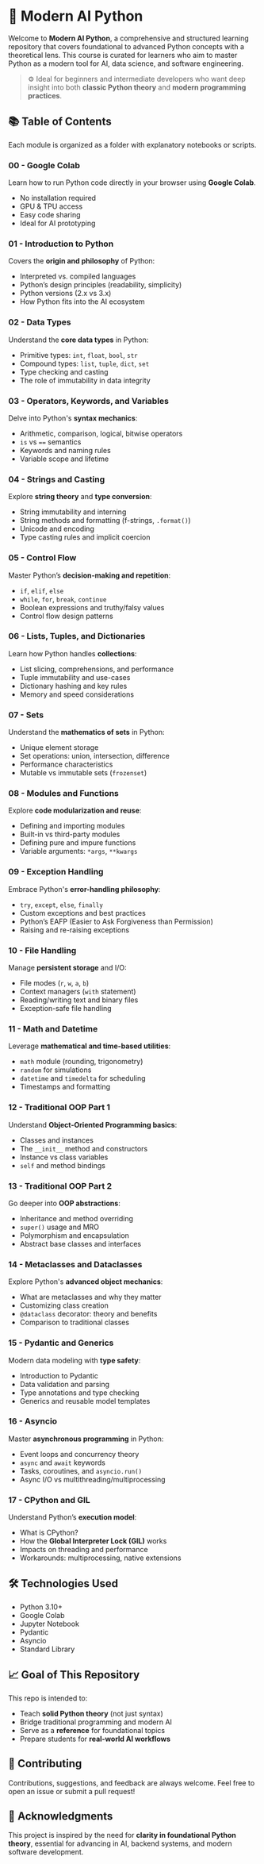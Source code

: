 # 🧠 Modern AI Python

Welcome to **Modern AI Python**, a comprehensive and structured learning repository that covers foundational to advanced Python concepts with a theoretical lens. This course is curated for learners who aim to master Python as a modern tool for AI, data science, and software engineering.

> ⚙️ Ideal for beginners and intermediate developers who want deep insight into both **classic Python theory** and **modern programming practices**.


## 📚 Table of Contents

Each module is organized as a folder with explanatory notebooks or scripts.


### 00 - Google Colab

Learn how to run Python code directly in your browser using **Google Colab**.

- No installation required
- GPU & TPU access
- Easy code sharing
- Ideal for AI prototyping


### 01 - Introduction to Python

Covers the **origin and philosophy** of Python:

- Interpreted vs. compiled languages
- Python’s design principles (readability, simplicity)
- Python versions (2.x vs 3.x)
- How Python fits into the AI ecosystem


### 02 - Data Types

Understand the **core data types** in Python:

- Primitive types: `int`, `float`, `bool`, `str`
- Compound types: `list`, `tuple`, `dict`, `set`
- Type checking and casting
- The role of immutability in data integrity


### 03 - Operators, Keywords, and Variables

Delve into Python's **syntax mechanics**:

- Arithmetic, comparison, logical, bitwise operators
- `is` vs `==` semantics
- Keywords and naming rules
- Variable scope and lifetime


### 04 - Strings and Casting

Explore **string theory** and **type conversion**:

- String immutability and interning
- String methods and formatting (f-strings, `.format()`)
- Unicode and encoding
- Type casting rules and implicit coercion


### 05 - Control Flow

Master Python’s **decision-making and repetition**:

- `if`, `elif`, `else`
- `while`, `for`, `break`, `continue`
- Boolean expressions and truthy/falsy values
- Control flow design patterns


### 06 - Lists, Tuples, and Dictionaries

Learn how Python handles **collections**:

- List slicing, comprehensions, and performance
- Tuple immutability and use-cases
- Dictionary hashing and key rules
- Memory and speed considerations


### 07 - Sets

Understand the **mathematics of sets** in Python:

- Unique element storage
- Set operations: union, intersection, difference
- Performance characteristics
- Mutable vs immutable sets (`frozenset`)


### 08 - Modules and Functions

Explore **code modularization and reuse**:

- Defining and importing modules
- Built-in vs third-party modules
- Defining pure and impure functions
- Variable arguments: `*args`, `**kwargs`


### 09 - Exception Handling

Embrace Python's **error-handling philosophy**:

- `try`, `except`, `else`, `finally`
- Custom exceptions and best practices
- Python’s EAFP (Easier to Ask Forgiveness than Permission)
- Raising and re-raising exceptions


### 10 - File Handling

Manage **persistent storage** and I/O:

- File modes (`r`, `w`, `a`, `b`)
- Context managers (`with` statement)
- Reading/writing text and binary files
- Exception-safe file handling


### 11 - Math and Datetime

Leverage **mathematical and time-based utilities**:

- `math` module (rounding, trigonometry)
- `random` for simulations
- `datetime` and `timedelta` for scheduling
- Timestamps and formatting


### 12 - Traditional OOP Part 1

Understand **Object-Oriented Programming basics**:

- Classes and instances
- The `__init__` method and constructors
- Instance vs class variables
- `self` and method bindings


### 13 - Traditional OOP Part 2

Go deeper into **OOP abstractions**:

- Inheritance and method overriding
- `super()` usage and MRO
- Polymorphism and encapsulation
- Abstract base classes and interfaces


### 14 - Metaclasses and Dataclasses

Explore Python's **advanced object mechanics**:

- What are metaclasses and why they matter
- Customizing class creation
- `@dataclass` decorator: theory and benefits
- Comparison to traditional classes


### 15 - Pydantic and Generics

Modern data modeling with **type safety**:

- Introduction to Pydantic
- Data validation and parsing
- Type annotations and type checking
- Generics and reusable model templates


### 16 - Asyncio

Master **asynchronous programming** in Python:

- Event loops and concurrency theory
- `async` and `await` keywords
- Tasks, coroutines, and `asyncio.run()`
- Async I/O vs multithreading/multiprocessing


### 17 - CPython and GIL

Understand Python’s **execution model**:

- What is CPython?
- How the **Global Interpreter Lock (GIL)** works
- Impacts on threading and performance
- Workarounds: multiprocessing, native extensions


## 🛠️ Technologies Used

- Python 3.10+
- Google Colab
- Jupyter Notebook
- Pydantic
- Asyncio
- Standard Library


## 📈 Goal of This Repository

This repo is intended to:

- Teach **solid Python theory** (not just syntax)
- Bridge traditional programming and modern AI
- Serve as a **reference** for foundational topics
- Prepare students for **real-world AI workflows**


## 📩 Contributing

Contributions, suggestions, and feedback are always welcome. Feel free to open an issue or submit a pull request!


## 🙌 Acknowledgments

This project is inspired by the need for **clarity in foundational Python theory**, essential for advancing in AI, backend systems, and modern software development.


